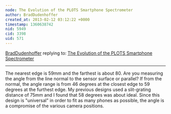 ```yaml
---
node: The Evolution of the PLOTS Smartphone Spectrometer
author: BradDudenhoffer
created_at: 2013-02-12 03:12:22 +0000
timestamp: 1360638742
nid: 5949
cid: 3398
uid: 571
---
```




[BradDudenhoffer](../profile/BradDudenhoffer) replying to: [The Evolution of the PLOTS Smartphone Spectrometer](../notes/braddudenhoffer/2-11-2013/evolution-plots-smartphone-spectrometer-0)

----
The nearest edge is 59mm and the farthest is about 80. Are you measuring the angle from the line normal to the sensor surface or  parallel? If from the normal, the angle range is from 46 degrees at the closest edge to 59 degrees at the furthest edge. My previous designs used a slit-grating distance of 75mm and I found that 58 degrees was about ideal. Since this design is "universal" in order to fit as many phones as possible, the angle is a compromise of the various camera positions.
